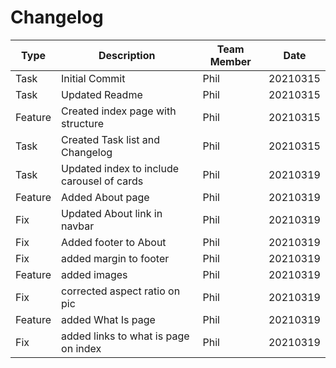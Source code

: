 # Changelog

**Type** | **Description** | **Team Member** | **Date**
------ | ------ | ------ | ------
Task | Initial Commit | Phil | 20210315
Task | Updated Readme | Phil | 20210315
Feature | Created index page with structure | Phil | 20210315
Task | Created Task list and Changelog | Phil | 20210315
Task | Updated index to include carousel of cards | Phil | 20210319
Feature | Added About page | Phil | 20210319
Fix | Updated About link in navbar | Phil | 20210319
Fix | Added footer to About | Phil | 20210319
Fix | added margin to footer | Phil | 20210319
Feature | added images | Phil | 20210319
Fix | corrected aspect ratio on pic | Phil | 20210319
Feature | added What Is page | Phil | 20210319
Fix | added links to what is page on index | Phil | 20210319
